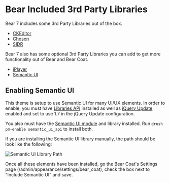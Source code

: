 # Bear Included 3rd Party Libraries

Bear 7 includes some 3rd Party Libraries out of the box.

- [CKEditor](http://ckeditor.com/)
- [Chosen](https://github.com/harvesthq/chosen/releases)
- [SIDR](https://github.com/artberri/sidr-package/releases)


Bear 7 also has some optional 3rd Party Libraries you can add to get more functionality out of Bear and Bear Coat.

- [jPlayer](https://github.com/happyworm/jPlayer/releases)
- [Semantic UI](https://github.com/Semantic-Org/Semantic-UI/releases)


## Enabling Semantic UI
This theme is setup to use Semantic UI for many UI/UX elements. In order to enable, you must have [Libraries API](https://www.drupal.org/project/libraries) installed as well as [jQuery Update](https://www.drupal.org/project/jquery_update/) enabled and set to use 1.7 in the jQuery Update configuration.

You also must have the [Semantic UI module](https://www.drupal.org/project/semantic_ui_api) and library installed. Run
`drush pm-enable semantic_ui_api`
to install both.

If you are installing the Semantic UI library manually, the path should be look like the following:

![Semantic UI Library Path](http://i65.tinypic.com/15yhrr.png)

Once all these elements have been installed, go the Bear Coat's Settings page (/admin/appearance/settings/bear_coat), check the box next to "Include Semantic UI" and save.
